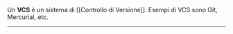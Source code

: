 Un **VCS** è un sistema di [[Controllo di Versione]]. 
Esempi di VCS sono Git, Mercurial, etc.

---------------------------------------------------------------